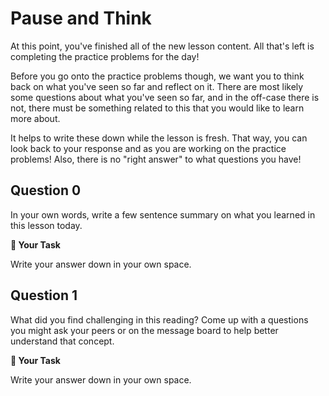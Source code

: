 # <i class="far fa-pause-circle fa-fw"></i> Pause and Think

At this point, you've finished all of the new lesson content. All that's left is completing the practice problems for the day!

Before you go onto the practice problems though, we want you to think back on what you've seen so far and reflect on it. There are most likely some questions about what you've seen so far, and in the off-case there is not, there must be something related to this that you would like to learn more about.

It helps to write these down while the lesson is fresh. That way, you can look back to your response and as you are working on the practice problems! Also, there is no "right answer" to what questions you have!

## Question 0

In your own words, write a few sentence summary on what you learned in this lesson today.



**📝 Your Task**

Write your answer down in your own space.

## Question 1

What did you find challenging in this reading? Come up with a questions you might ask your peers or on the message board to help better understand that concept.



**📝 Your Task**

Write your answer down in your own space.

